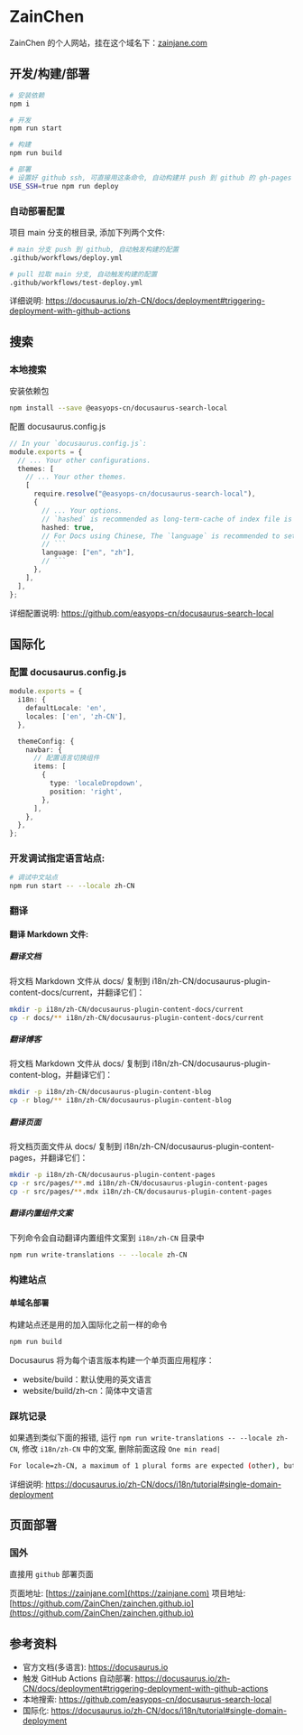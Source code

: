 # ZainChen

ZainChen 的个人网站，挂在这个域名下：[zainjane.com](https://zainjane.com)

## 开发/构建/部署

```bash
# 安装依赖
npm i

# 开发
npm run start

# 构建
npm run build

# 部署
# 设置好 github ssh, 可直接用这条命令, 自动构建并 push 到 github 的 gh-pages 分支中触发页面更新
USE_SSH=true npm run deploy
```

### 自动部署配置

项目 main 分支的根目录, 添加下列两个文件:

```bash
# main 分支 push 到 github, 自动触发构建的配置
.github/workflows/deploy.yml

# pull 拉取 main 分支, 自动触发构建的配置
.github/workflows/test-deploy.yml
```

详细说明: https://docusaurus.io/zh-CN/docs/deployment#triggering-deployment-with-github-actions

## 搜索

### 本地搜索

安装依赖包

```bash
npm install --save @easyops-cn/docusaurus-search-local
```

配置 docusaurus.config.js

```ts
// In your `docusaurus.config.js`:
module.exports = {
  // ... Your other configurations.
  themes: [
    // ... Your other themes.
    [
      require.resolve("@easyops-cn/docusaurus-search-local"),
      {
        // ... Your options.
        // `hashed` is recommended as long-term-cache of index file is possible.
        hashed: true,
        // For Docs using Chinese, The `language` is recommended to set to:
        // ```
        language: ["en", "zh"],
        // ```
      },
    ],
  ],
};
```

详细配置说明: https://github.com/easyops-cn/docusaurus-search-local

## 国际化

### 配置 docusaurus.config.js

```ts
module.exports = {
  i18n: {
    defaultLocale: 'en',
    locales: ['en', 'zh-CN'],
  },

  themeConfig: {
    navbar: {
      // 配置语言切换组件
      items: [
        {
          type: 'localeDropdown',
          position: 'right',
        },
      ],
    },
  },
};
```

### 开发调试指定语言站点:

```bash
# 调试中文站点
npm run start -- --locale zh-CN
```

### 翻译

#### 翻译 Markdown 文件:

##### 翻译文档

将文档 Markdown 文件从 docs/ 复制到 i18n/zh-CN/docusaurus-plugin-content-docs/current，并翻译它们：

```bash
mkdir -p i18n/zh-CN/docusaurus-plugin-content-docs/current
cp -r docs/** i18n/zh-CN/docusaurus-plugin-content-docs/current
```

##### 翻译博客

将文档 Markdown 文件从 docs/ 复制到 i18n/zh-CN/docusaurus-plugin-content-blog，并翻译它们：

```bash
mkdir -p i18n/zh-CN/docusaurus-plugin-content-blog
cp -r blog/** i18n/zh-CN/docusaurus-plugin-content-blog
```

##### 翻译页面

将文档页面文件从 docs/ 复制到 i18n/zh-CN/docusaurus-plugin-content-pages，并翻译它们：

```bash
mkdir -p i18n/zh-CN/docusaurus-plugin-content-pages
cp -r src/pages/**.md i18n/zh-CN/docusaurus-plugin-content-pages
cp -r src/pages/**.mdx i18n/zh-CN/docusaurus-plugin-content-pages
```

##### 翻译内置组件文案

下列命令会自动翻译内置组件文案到 `i18n/zh-CN` 目录中

```bash
npm run write-translations -- --locale zh-CN
```

### 构建站点

#### 单域名部署

构建站点还是用的加入国际化之前一样的命令

```bash
npm run build
```

Docusaurus 将为每个语言版本构建一个单页面应用程序：

- website/build：默认使用的英文语言
- website/build/zh-cn：简体中文语言

### 踩坑记录

如果遇到类似下面的报错, 运行 `npm run write-translations -- --locale zh-CN`, 修改 `i18n/zh-CN` 中的文案, 删除前面这段 `One min read|`

```bash
For locale=zh-CN, a maximum of 1 plural forms are expected (other), but the message contains 2: One min read|1 min read
```

详细说明: https://docusaurus.io/zh-CN/docs/i18n/tutorial#single-domain-deployment

## 页面部署

### 国外

直接用 `github` 部署页面

页面地址: [https://zainjane.com](https://zainjane.com)
项目地址: [https://github.com/ZainChen/zainchen.github.io](https://github.com/ZainChen/zainchen.github.io)

<!-- ### 国内 -->

<!-- 使用 `gitee` 部署页面 -->

<!-- 页面地址: [https://zainczy.gitee.io/zaindoc](https://zainczy.gitee.io/zaindoc) -->
<!-- 项目地址: [https://gitee.com/zainczy/zaindoc](https://gitee.com/zainczy/zaindoc) -->

## 参考资料

- 官方文档(多语言): https://docusaurus.io
- 触发 GitHub Actions 自动部署: https://docusaurus.io/zh-CN/docs/deployment#triggering-deployment-with-github-actions
- 本地搜索: https://github.com/easyops-cn/docusaurus-search-local
- 国际化: https://docusaurus.io/zh-CN/docs/i18n/tutorial#single-domain-deployment
